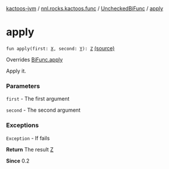[kactoos-jvm](../../index.md) / [nnl.rocks.kactoos.func](../index.md) / [UncheckedBiFunc](index.md) / [apply](./apply.md)

# apply

`fun apply(first: `[`X`](index.md#X)`, second: `[`Y`](index.md#Y)`): `[`Z`](index.md#Z) [(source)](https://github.com/neonailol/kactoos/blob/master/kactoos-jvm/src/main/kotlin/nnl/rocks/kactoos/func/UncheckedBiFunc.kt#L21)

Overrides [BiFunc.apply](../../nnl.rocks.kactoos/-bi-func/apply.md)

Apply it.

### Parameters

`first` - The first argument

`second` - The second argument

### Exceptions

`Exception` - If fails

**Return**
The result [Z](index.md#Z)

**Since**
0.2

